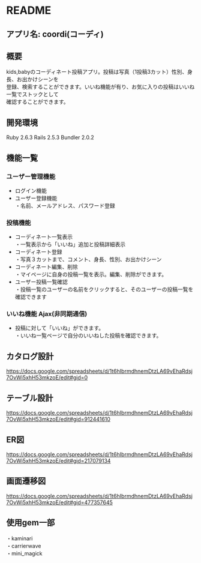 # README

## アプリ名: coordi(コーディ)
## 概要
kids,babyのコーディネート投稿アプリ。投稿は写真（1投稿3カット）性別、身長、お出かけシーンを
<br>登録、検索することができます。いいね機能が有り、お気に入りの投稿はいいね一覧でストックとして<br>
確認することができます。

## 開発環境
Ruby 2.6.3 Rails 2.5.3 Bundler 2.0.2

## 機能一覧
### ユーザー管理機能
- ログイン機能<br>
- ユーザー登録機能<br>
  ・名前、メールアドレス、パスワード登録 <br>
### 投稿機能
- コーディネート一覧表示<br>
  ・一覧表示から「いいね」追加と投稿詳細表示<br>
- コーディネート登録<br>
  ・写真３カットまで、コメント、身長、性別、お出かけシーン<br>
- コーディネート編集、削除<br>
  ・マイページに自身の投稿一覧を表示。編集、削除ができます。<br>
- ユーザー投稿一覧確認<br>
  ・投稿一覧のユーザーの名前をクリックすると、そのユーザーの投稿一覧を確認できます<br>
### いいね機能 Ajax(非同期通信)
- 投稿に対して「いいね」ができます。<br>
  ・いいね一覧ページで自分のいいねした投稿を確認できます。

## カタログ設計
https://docs.google.com/spreadsheets/d/1t6hIbrmdhnemDtzLA69vEhaRdsj7OvWi5xhH53mkzoE/edit#gid=0
## テーブル設計
https://docs.google.com/spreadsheets/d/1t6hIbrmdhnemDtzLA69vEhaRdsj7OvWi5xhH53mkzoE/edit#gid=912441610
## ER図
https://docs.google.com/spreadsheets/d/1t6hIbrmdhnemDtzLA69vEhaRdsj7OvWi5xhH53mkzoE/edit#gid=217079134
## 画面遷移図
https://docs.google.com/spreadsheets/d/1t6hIbrmdhnemDtzLA69vEhaRdsj7OvWi5xhH53mkzoE/edit#gid=477357645
## 使用gem一部
・kaminari<br>
・carrierwave<br>
・mini_magick





